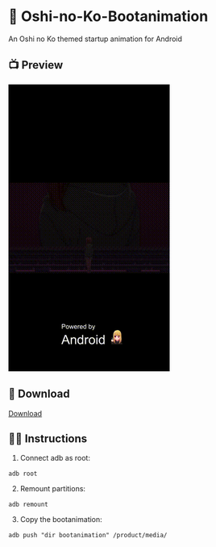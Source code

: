 # 💫 Oshi-no-Ko-Bootanimation
An Oshi no Ko themed startup animation for Android

## 📺 Preview


![Alt Text](./preview.gif)

## 🔗 Download

[Download](https://github.com/Anto426/Oshi-no-Ko-Bootanimation/releases/tag/1.0.0/download/bootanimation.zip)

## ✍🏻 Instructions

1. Connect adb as root:

```shell
adb root
```

2. Remount partitions:

```shell
adb remount
```

3. Copy the bootanimation:

```shell
adb push "dir bootanimation" /product/media/
```
